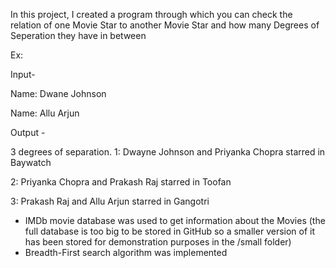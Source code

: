 In this project, I created a program through which you can check the relation of one Movie Star to another Movie Star and how many Degrees of Seperation they have in between

Ex:

Input-

Name: Dwane Johnson

Name: Allu Arjun

Output - 

3 degrees of separation.
1: Dwayne Johnson and Priyanka Chopra starred in Baywatch

2: Priyanka Chopra and Prakash Raj starred in Toofan

3: Prakash Raj and Allu Arjun starred in Gangotri



- IMDb movie database was used to get information about the Movies (the full database is too big to be stored in GitHub so a smaller version of it has been stored for demonstration purposes in the /small folder)
- Breadth-First search algorithm was implemented

